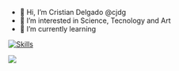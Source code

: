 - 👋 Hi, I’m Cristian Delgado @cjdg
- 👀 I’m interested in Science, Tecnology and Art
- 🌱 I’m currently learning

[![Skills](https://skillicons.dev/icons?i=js,html,css,wasm)](https://skillicons.dev)




[![](https://visitcount.itsvg.in/api?id=cjdg&label=Visits&color=1&pretty=true)](https://visitcount.itsvg.in)
